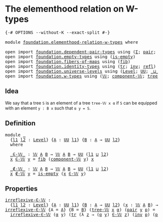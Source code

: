 # The elementhood relation on W-types

<pre class="Agda"><a id="48" class="Symbol">{-#</a> <a id="52" class="Keyword">OPTIONS</a> <a id="60" class="Pragma">--without-K</a> <a id="72" class="Pragma">--exact-split</a> <a id="86" class="Symbol">#-}</a>

<a id="91" class="Keyword">module</a> <a id="98" href="foundation.elementhood-relation-w-types.html" class="Module">foundation.elementhood-relation-w-types</a> <a id="138" class="Keyword">where</a>

<a id="145" class="Keyword">open</a> <a id="150" class="Keyword">import</a> <a id="157" href="foundation.dependent-pair-types.html" class="Module">foundation.dependent-pair-types</a> <a id="189" class="Keyword">using</a> <a id="195" class="Symbol">(</a><a id="196" href="foundation-core.dependent-pair-types.html#515" class="Record">Σ</a><a id="197" class="Symbol">;</a> <a id="199" href="foundation-core.dependent-pair-types.html#588" class="InductiveConstructor">pair</a><a id="203" class="Symbol">;</a> <a id="205" href="foundation-core.dependent-pair-types.html#605" class="Field">pr1</a><a id="208" class="Symbol">;</a> <a id="210" href="foundation-core.dependent-pair-types.html#617" class="Field">pr2</a><a id="213" class="Symbol">)</a>
<a id="215" class="Keyword">open</a> <a id="220" class="Keyword">import</a> <a id="227" href="foundation.empty-types.html" class="Module">foundation.empty-types</a> <a id="250" class="Keyword">using</a> <a id="256" class="Symbol">(</a><a id="257" href="foundation-core.empty-types.html#1228" class="Function">is-empty</a><a id="265" class="Symbol">)</a>
<a id="267" class="Keyword">open</a> <a id="272" class="Keyword">import</a> <a id="279" href="foundation.fibers-of-maps.html" class="Module">foundation.fibers-of-maps</a> <a id="305" class="Keyword">using</a> <a id="311" class="Symbol">(</a><a id="312" href="foundation-core.fibers-of-maps.html#942" class="Function">fib</a><a id="315" class="Symbol">)</a>
<a id="317" class="Keyword">open</a> <a id="322" class="Keyword">import</a> <a id="329" href="foundation.identity-types.html" class="Module">foundation.identity-types</a> <a id="355" class="Keyword">using</a> <a id="361" class="Symbol">(</a><a id="362" href="foundation-core.identity-types.html#5702" class="Function">tr</a><a id="364" class="Symbol">;</a> <a id="366" href="foundation-core.identity-types.html#2729" class="Function">inv</a><a id="369" class="Symbol">;</a> <a id="371" href="foundation-core.identity-types.html#1820" class="InductiveConstructor">refl</a><a id="375" class="Symbol">)</a>
<a id="377" class="Keyword">open</a> <a id="382" class="Keyword">import</a> <a id="389" href="foundation.universe-levels.html" class="Module">foundation.universe-levels</a> <a id="416" class="Keyword">using</a> <a id="422" class="Symbol">(</a><a id="423" href="Agda.Primitive.html#597" class="Postulate">Level</a><a id="428" class="Symbol">;</a> <a id="430" href="foundation-core.universe-levels.html#235" class="Primitive">UU</a><a id="432" class="Symbol">;</a> <a id="434" href="Agda.Primitive.html#810" class="Primitive Operator">_⊔_</a><a id="437" class="Symbol">)</a>
<a id="439" class="Keyword">open</a> <a id="444" class="Keyword">import</a> <a id="451" href="foundation.w-types.html" class="Module">foundation.w-types</a> <a id="470" class="Keyword">using</a> <a id="476" class="Symbol">(</a><a id="477" href="foundation.w-types.html#2266" class="Datatype">𝕎</a><a id="478" class="Symbol">;</a> <a id="480" href="foundation.w-types.html#2501" class="Function">component-𝕎</a><a id="491" class="Symbol">;</a> <a id="493" href="foundation.w-types.html#2335" class="InductiveConstructor">tree-𝕎</a><a id="499" class="Symbol">)</a>
</pre>
## Idea

We say that a tree `S` is an element of a tree `tree-𝕎 x α` if `S` can be equipped with an element `y : B x` such that `α y = S`.

## Definition

<pre class="Agda"><a id="669" class="Keyword">module</a> <a id="676" href="foundation.elementhood-relation-w-types.html#676" class="Module">_</a>
  <a id="680" class="Symbol">{</a><a id="681" href="foundation.elementhood-relation-w-types.html#681" class="Bound">l1</a> <a id="684" href="foundation.elementhood-relation-w-types.html#684" class="Bound">l2</a> <a id="687" class="Symbol">:</a> <a id="689" href="Agda.Primitive.html#597" class="Postulate">Level</a><a id="694" class="Symbol">}</a> <a id="696" class="Symbol">{</a><a id="697" href="foundation.elementhood-relation-w-types.html#697" class="Bound">A</a> <a id="699" class="Symbol">:</a> <a id="701" href="foundation-core.universe-levels.html#235" class="Primitive">UU</a> <a id="704" href="foundation.elementhood-relation-w-types.html#681" class="Bound">l1</a><a id="706" class="Symbol">}</a> <a id="708" class="Symbol">{</a><a id="709" href="foundation.elementhood-relation-w-types.html#709" class="Bound">B</a> <a id="711" class="Symbol">:</a> <a id="713" href="foundation.elementhood-relation-w-types.html#697" class="Bound">A</a> <a id="715" class="Symbol">→</a> <a id="717" href="foundation-core.universe-levels.html#235" class="Primitive">UU</a> <a id="720" href="foundation.elementhood-relation-w-types.html#684" class="Bound">l2</a><a id="722" class="Symbol">}</a>
  <a id="726" class="Keyword">where</a>

  <a id="735" href="foundation.elementhood-relation-w-types.html#735" class="Function Operator">_∈-𝕎_</a> <a id="741" class="Symbol">:</a> <a id="743" href="foundation.w-types.html#2266" class="Datatype">𝕎</a> <a id="745" href="foundation.elementhood-relation-w-types.html#697" class="Bound">A</a> <a id="747" href="foundation.elementhood-relation-w-types.html#709" class="Bound">B</a> <a id="749" class="Symbol">→</a> <a id="751" href="foundation.w-types.html#2266" class="Datatype">𝕎</a> <a id="753" href="foundation.elementhood-relation-w-types.html#697" class="Bound">A</a> <a id="755" href="foundation.elementhood-relation-w-types.html#709" class="Bound">B</a> <a id="757" class="Symbol">→</a> <a id="759" href="foundation-core.universe-levels.html#235" class="Primitive">UU</a> <a id="762" class="Symbol">(</a><a id="763" href="foundation.elementhood-relation-w-types.html#681" class="Bound">l1</a> <a id="766" href="Agda.Primitive.html#810" class="Primitive Operator">⊔</a> <a id="768" href="foundation.elementhood-relation-w-types.html#684" class="Bound">l2</a><a id="770" class="Symbol">)</a>
  <a id="774" href="foundation.elementhood-relation-w-types.html#774" class="Bound">x</a> <a id="776" href="foundation.elementhood-relation-w-types.html#735" class="Function Operator">∈-𝕎</a> <a id="780" href="foundation.elementhood-relation-w-types.html#780" class="Bound">y</a> <a id="782" class="Symbol">=</a> <a id="784" href="foundation-core.fibers-of-maps.html#942" class="Function">fib</a> <a id="788" class="Symbol">(</a><a id="789" href="foundation.w-types.html#2501" class="Function">component-𝕎</a> <a id="801" href="foundation.elementhood-relation-w-types.html#780" class="Bound">y</a><a id="802" class="Symbol">)</a> <a id="804" href="foundation.elementhood-relation-w-types.html#774" class="Bound">x</a>

  <a id="809" href="foundation.elementhood-relation-w-types.html#809" class="Function Operator">_∉-𝕎_</a> <a id="815" class="Symbol">:</a> <a id="817" href="foundation.w-types.html#2266" class="Datatype">𝕎</a> <a id="819" href="foundation.elementhood-relation-w-types.html#697" class="Bound">A</a> <a id="821" href="foundation.elementhood-relation-w-types.html#709" class="Bound">B</a> <a id="823" class="Symbol">→</a> <a id="825" href="foundation.w-types.html#2266" class="Datatype">𝕎</a> <a id="827" href="foundation.elementhood-relation-w-types.html#697" class="Bound">A</a> <a id="829" href="foundation.elementhood-relation-w-types.html#709" class="Bound">B</a> <a id="831" class="Symbol">→</a> <a id="833" href="foundation-core.universe-levels.html#235" class="Primitive">UU</a> <a id="836" class="Symbol">(</a><a id="837" href="foundation.elementhood-relation-w-types.html#681" class="Bound">l1</a> <a id="840" href="Agda.Primitive.html#810" class="Primitive Operator">⊔</a> <a id="842" href="foundation.elementhood-relation-w-types.html#684" class="Bound">l2</a><a id="844" class="Symbol">)</a>
  <a id="848" href="foundation.elementhood-relation-w-types.html#848" class="Bound">x</a> <a id="850" href="foundation.elementhood-relation-w-types.html#809" class="Function Operator">∉-𝕎</a> <a id="854" href="foundation.elementhood-relation-w-types.html#854" class="Bound">y</a> <a id="856" class="Symbol">=</a> <a id="858" href="foundation-core.empty-types.html#1228" class="Function">is-empty</a> <a id="867" class="Symbol">(</a><a id="868" href="foundation.elementhood-relation-w-types.html#848" class="Bound">x</a> <a id="870" href="foundation.elementhood-relation-w-types.html#735" class="Function Operator">∈-𝕎</a> <a id="874" href="foundation.elementhood-relation-w-types.html#854" class="Bound">y</a><a id="875" class="Symbol">)</a>
</pre>
## Properties

<pre class="Agda"><a id="irreflexive-∈-𝕎"></a><a id="905" href="foundation.elementhood-relation-w-types.html#905" class="Function">irreflexive-∈-𝕎</a> <a id="921" class="Symbol">:</a>
  <a id="925" class="Symbol">{</a><a id="926" href="foundation.elementhood-relation-w-types.html#926" class="Bound">l1</a> <a id="929" href="foundation.elementhood-relation-w-types.html#929" class="Bound">l2</a> <a id="932" class="Symbol">:</a> <a id="934" href="Agda.Primitive.html#597" class="Postulate">Level</a><a id="939" class="Symbol">}</a> <a id="941" class="Symbol">{</a><a id="942" href="foundation.elementhood-relation-w-types.html#942" class="Bound">A</a> <a id="944" class="Symbol">:</a> <a id="946" href="foundation-core.universe-levels.html#235" class="Primitive">UU</a> <a id="949" href="foundation.elementhood-relation-w-types.html#926" class="Bound">l1</a><a id="951" class="Symbol">}</a> <a id="953" class="Symbol">{</a><a id="954" href="foundation.elementhood-relation-w-types.html#954" class="Bound">B</a> <a id="956" class="Symbol">:</a> <a id="958" href="foundation.elementhood-relation-w-types.html#942" class="Bound">A</a> <a id="960" class="Symbol">→</a> <a id="962" href="foundation-core.universe-levels.html#235" class="Primitive">UU</a> <a id="965" href="foundation.elementhood-relation-w-types.html#929" class="Bound">l2</a><a id="967" class="Symbol">}</a> <a id="969" class="Symbol">(</a><a id="970" href="foundation.elementhood-relation-w-types.html#970" class="Bound">x</a> <a id="972" class="Symbol">:</a> <a id="974" href="foundation.w-types.html#2266" class="Datatype">𝕎</a> <a id="976" href="foundation.elementhood-relation-w-types.html#942" class="Bound">A</a> <a id="978" href="foundation.elementhood-relation-w-types.html#954" class="Bound">B</a><a id="979" class="Symbol">)</a> <a id="981" class="Symbol">→</a> <a id="983" href="foundation.elementhood-relation-w-types.html#970" class="Bound">x</a> <a id="985" href="foundation.elementhood-relation-w-types.html#809" class="Function Operator">∉-𝕎</a> <a id="989" href="foundation.elementhood-relation-w-types.html#970" class="Bound">x</a>
<a id="991" href="foundation.elementhood-relation-w-types.html#905" class="Function">irreflexive-∈-𝕎</a> <a id="1007" class="Symbol">{</a><a id="1008" class="Argument">A</a> <a id="1010" class="Symbol">=</a> <a id="1012" href="foundation.elementhood-relation-w-types.html#1012" class="Bound">A</a><a id="1013" class="Symbol">}</a> <a id="1015" class="Symbol">{</a><a id="1016" class="Argument">B</a> <a id="1018" class="Symbol">=</a> <a id="1020" href="foundation.elementhood-relation-w-types.html#1020" class="Bound">B</a><a id="1021" class="Symbol">}</a> <a id="1023" class="Symbol">(</a><a id="1024" href="foundation.w-types.html#2335" class="InductiveConstructor">tree-𝕎</a> <a id="1031" href="foundation.elementhood-relation-w-types.html#1031" class="Bound">x</a> <a id="1033" href="foundation.elementhood-relation-w-types.html#1033" class="Bound">α</a><a id="1034" class="Symbol">)</a> <a id="1036" class="Symbol">(</a><a id="1037" href="foundation-core.dependent-pair-types.html#588" class="InductiveConstructor">pair</a> <a id="1042" href="foundation.elementhood-relation-w-types.html#1042" class="Bound">y</a> <a id="1044" href="foundation.elementhood-relation-w-types.html#1044" class="Bound">p</a><a id="1045" class="Symbol">)</a> <a id="1047" class="Symbol">=</a>
  <a id="1051" href="foundation.elementhood-relation-w-types.html#905" class="Function">irreflexive-∈-𝕎</a> <a id="1067" class="Symbol">(</a><a id="1068" href="foundation.elementhood-relation-w-types.html#1033" class="Bound">α</a> <a id="1070" href="foundation.elementhood-relation-w-types.html#1042" class="Bound">y</a><a id="1071" class="Symbol">)</a> <a id="1073" class="Symbol">(</a><a id="1074" href="foundation-core.identity-types.html#5702" class="Function">tr</a> <a id="1077" class="Symbol">(λ</a> <a id="1080" href="foundation.elementhood-relation-w-types.html#1080" class="Bound">z</a> <a id="1082" class="Symbol">→</a> <a id="1084" class="Symbol">(</a><a id="1085" href="foundation.elementhood-relation-w-types.html#1033" class="Bound">α</a> <a id="1087" href="foundation.elementhood-relation-w-types.html#1042" class="Bound">y</a><a id="1088" class="Symbol">)</a> <a id="1090" href="foundation.elementhood-relation-w-types.html#735" class="Function Operator">∈-𝕎</a> <a id="1094" href="foundation.elementhood-relation-w-types.html#1080" class="Bound">z</a><a id="1095" class="Symbol">)</a> <a id="1097" class="Symbol">(</a><a id="1098" href="foundation-core.identity-types.html#2729" class="Function">inv</a> <a id="1102" href="foundation.elementhood-relation-w-types.html#1044" class="Bound">p</a><a id="1103" class="Symbol">)</a> <a id="1105" class="Symbol">(</a><a id="1106" href="foundation-core.dependent-pair-types.html#588" class="InductiveConstructor">pair</a> <a id="1111" href="foundation.elementhood-relation-w-types.html#1042" class="Bound">y</a> <a id="1113" href="foundation-core.identity-types.html#1820" class="InductiveConstructor">refl</a><a id="1117" class="Symbol">))</a>
</pre>